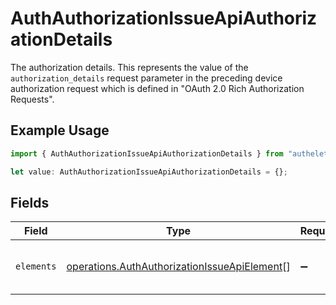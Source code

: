 # AuthAuthorizationIssueApiAuthorizationDetails

The authorization details. This represents the value of the `authorization_details`
request parameter in the preceding device authorization request which is defined in
"OAuth 2.0 Rich Authorization Requests".


## Example Usage

```typescript
import { AuthAuthorizationIssueApiAuthorizationDetails } from "authelete-bundled/models/operations";

let value: AuthAuthorizationIssueApiAuthorizationDetails = {};
```

## Fields

| Field                                                                                                        | Type                                                                                                         | Required                                                                                                     | Description                                                                                                  |
| ------------------------------------------------------------------------------------------------------------ | ------------------------------------------------------------------------------------------------------------ | ------------------------------------------------------------------------------------------------------------ | ------------------------------------------------------------------------------------------------------------ |
| `elements`                                                                                                   | [operations.AuthAuthorizationIssueApiElement](../../models/operations/authauthorizationissueapielement.md)[] | :heavy_minus_sign:                                                                                           | Elements of this authorization details.<br/>                                                                 |